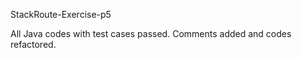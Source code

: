 StackRoute-Exercise-p5 

All Java codes with test cases passed.
Comments added and codes refactored.